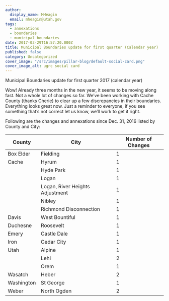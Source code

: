 ```yaml
---
author:
  display_name: MHeagin
  email: mheagin@utah.gov
tags:
  - annexations
  - boundaries
  - municipal boundaries
date: 2017-03-29T16:57:20.000Z
title: Municipal Boundaries update for first quarter (Calendar year)
published: false
category: Uncategorized
cover_image: "/src/images/pillar-blog/default-social-card.png"
cover_image_alt: ugrc social card
---
```


Municipal Boundaries update for first quarter 2017 (calendar year)

Wow! Already three months in the new year, it seems to be moving along fast.
Not a whole lot of changes so far. We’ve been working with Cache County (thanks Cherie) to clear up a few discrepancies in their boundaries. Everything looks great now.
Just a reminder to everyone, if you see something that’s not correct let us know, we’ll work to get it right.

Following are the changes and annexations since Dec. 31, 2016 listed by County and City:

| County     | City                            | Number of Changes |
|------------|---------------------------------|-------------------|
| Box Elder  | Fielding                        | 1                 |
| Cache      | Hyrum                           | 1                 |
|            | Hyde Park                       | 1                 |
|            | Logan                           | 1                 |
|            | Logan, River Heights Adjustment | 1                 |
|            | Nibley                          | 1                 |
|            | Richmond Disconnection          | 1                 |
| Davis      | West Bountiful                  | 1                 |
| Duchesne   | Roosevelt                       | 1                 |
| Emery      | Castle Dale                     | 1                 |
| Iron       | Cedar City                      | 1                 |
| Utah       | Alpine                          | 1                 |
|            | Lehi                            | 2                 |
|            | Orem                            | 1                 |
| Wasatch    | Heber                           | 2                 |
| Washington | St George                       | 1                 |
| Weber      | North Ogden                     | 2                 |
